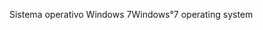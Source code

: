 <span data-ttu-id="3c66f-101">Sistema operativo Windows 7</span><span class="sxs-lookup"><span data-stu-id="3c66f-101">Windows°7 operating system</span></span>